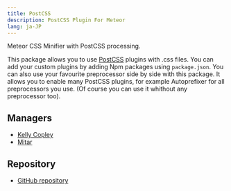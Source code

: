 ```yaml
---
title: PostCSS
description: PostCSS Plugin For Meteor
lang: ja-JP
---
```


Meteor CSS Minifier with PostCSS processing.

This package allows you to use [PostCSS](https://github.com/postcss/postcss) plugins with .css files. You can add your custom plugins by adding Npm packages using `package.json`. You can also use your favourite preprocessor side by side with this package. It allows you to enable many PostCSS plugins, for example Autoprefixer for all preprocessors you use. (Of course you can use it whithout any preprocessor too).

## Managers
* [Kelly Copley](https://github.com/sponsors/copleykj/)
* [Mitar](https://github.com/sponsors/mitar)

## Repository
* [GitHub repository](https://github.com/Meteor-Community-Packages/meteor-postcss)
